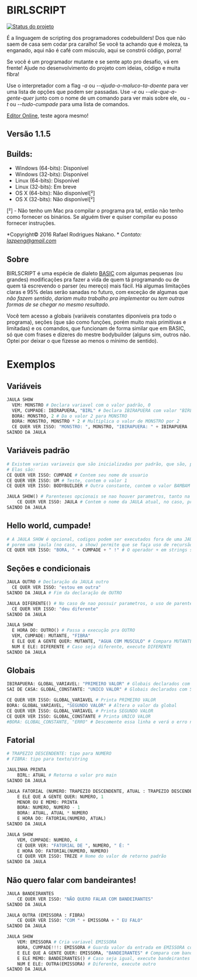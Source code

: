 # BIRLSCRIPT

[![Status do projeto](https://www.openhub.net/p/birlscript/widgets/project_thin_badge?format=gif&ref=Thin+badge)](https://www.openhub.net/p/birlscript)

É a linguagem de scripting dos programadores codebuilders! Dos que não saem de casa
sem codar pra caralho! Se você ta achando que é moleza, ta enganado, aqui não é
café com músculo, aqui se constrói código, porra!

Se você é um programador mutante e se sente apto pro desafio, vá em frente!
Ajude no desenvolvimento do projeto com ideias, código e muita fibra!

Use o interpretador com a flag *-a* ou *--ajuda-o-maluco-ta-doente* para ver uma lista
de opções que podem ser passadas. Use *-e* ou *--ele-que-a-gente-quer* junto com o nome
de um comando para ver mais sobre ele, ou *-t* ou *--tudo-cumpade* para uma lista de comandos.

[Editor Online](https://birlscript.github.io/), teste agora mesmo!

## Versão 1.1.5

## Builds:
* Windows (64-bits): Disponível
* Windows (32-bits): Disponível
* Linux   (64-bits): Disponível
* Linux   (32-bits): Em breve
* OS X    (64-bits): Não disponível[²]
* OS X    (32-bits): Não disponível[²]

[²] - Não tenho um Mac pra compilar o programa pra tal, então não tenho como fornecer os binários. Se alguém tiver e quiser compilar eu posso fornecer instruções.

*Copyright© 2016 Rafael Rodrigues Nakano. *
*Contato: lazpeng@gmail.com*

## Sobre
BIRLSCRIPT é uma espécie de dialeto [BASIC](https://pt.wikipedia.org/wiki/BASIC) com algumas pequenas (ou grandes)
modificações pra fazer a vida de quem tá programando ou de quem tá escrevendo o parser
(eu mereço) mais fácil. Há algumas limitações claras e 95% delas serão sanadas no futuro,
com exceção de algumas que *não fazem sentido*, *dariam muito trabalho pra implementar* ou
*tem outras formas de se chegar no mesmo resultado*.

Você tem acesso a globais (variáveis constantes diponíveis pra todo o programa), seções
(que são como funções, porém muito mais primitivas e limitadas) e os comandos, que funcionam
de forma similar que em BASIC, só que com frases e dizeres do mestre bodybuilder (alguns sim,
outros não. Optei por deixar o que fizesse ao menos o mínimo de sentido).

# Exemplos

## Variáveis
```python
JAULA SHOW
  VEM: MONSTRO # Declara variavel com o valor padrão, 0
  VEM, CUMPADE: IBIRAPUERA, "BIRL" # Declara IBIRAPUERA com valor "BIRL"
  BORA: MONSTRO, 2 # Da o valor 2 para MONSTRO
  BORA: MONSTRO, MONSTRO * 2 # Multiplica o valor de MONSTRO por 2
  CE QUER VER ISSO: "MONSTRO: ", MONSTRO, "IBIRAPUERA: " + IBIRAPUERA
SAINDO DA JAULA
```

## Variáveis padrão
```python
# Existem varias variaveis que são inicializadas por padrão, que são, por sua vez, constantes.
# Elas são:
CE QUER VER ISSO: CUMPADE # Contem seu nome de usuario
CE QUER VER ISSO: UM # Teste, contem o valor 1
CE QUER VER ISSO: BODYBUILDER # Outra constante, contem o valor BAMBAM

JAULA SHOW() # Parenteses opcionais se nao houver parametros, tanto na declaração quanto na chamada
    CE QUER VER ISSO: JAULA # Contem o nome da JAULA atual, no caso, printa SHOW
SAINDO DA JAULA
```

## Hello world, cumpade!
```python
# A JAULA SHOW é opcional, codigos podem ser executados fora de uma JAULA
# porem uma jaula (no caso, a show) permite que se faça uso de recursão, o que não é disponivel em comandos globais
CE QUER VER ISSO: "BORA, " + CUMPADE + " !" # O operador + em strings só pode ser usado com outra string
```

## Seções e condicionais
```python
JAULA OUTRO # Declaração da JAULA outro
  CE QUER VER ISSO: "estou em outra"
SAINDO DA JAULA # Fim da declaração de OUTRO

JAULA DIFERENTE() # No caso de nao possuir parametros, o uso de parenteses é opcional, tanto na declaração quanto de chamada
  CE QUER VER ISSO: "deu diferente"
SAINDO DA JAULA

JAULA SHOW
  E HORA DO: OUTRO() # Passa a execução pra OUTRO
  VEM, CUMPADE: MUTANTE, "FIBRA"
  E ELE QUE A GENTE QUER: MUTANTE, "AGUA COM MUSCULO" # Compara MUTANTE com "AGUA COM MUSCULO"
  NUM E ELE: DIFERENTE # Caso seja diferente, execute DIFERENTE
SAINDO DA JAULA
```

## Globais
```python
IBIRAPUERA: GLOBAL_VARIAVEL: "PRIMEIRO VALOR" # Globais declarados com IBIRAPUERA podem ter seu valor alterado
SAI DE CASA: GLOBAL_CONSTANTE: "UNICO VALOR" # Globais declarados com SAI DE CASA não podem ter seu valor alterado

CE QUER VER ISSO: GLOBAL_VARIAVEL # Printa PRIMEIRO VALOR
BORA: GLOBAL_VARIAVEL, "SEGUNDO VALOR" # Altera o valor da global
CE QUER VER ISSO: GLOBAL_VARIAVEL # Printa SEGUNDO VALOR
CE QUER VER ISSO: GLOBAL_CONSTANTE # Printa UNICO VALOR
#BORA: GLOBAL_CONSTANTE, "ERRO" # Descomente essa linha e verá o erro na execução
```

## Fatorial
```python
# TRAPEZIO DESCENDENTE: tipo para NUMERO
# FIBRA: tipo para texto/string

JAULINHA PRINTA
    BIRL: ATUAL # Retorna o valor pro main
SAINDO DA JAULA

JAULA FATORIAL (NUMERO: TRAPEZIO DESCENDENTE, ATUAL : TRAPEZIO DESCENDENTE)
    E ELE QUE A GENTE QUER: NUMERO, 1
    MENOR OU E MEMO: PRINTA
    BORA: NUMERO, NUMERO - 1
    BORA: ATUAL, ATUAL * NUMERO
    E HORA DO: FATORIAL(NUMERO, ATUAL)
SAINDO DA JAULA

JAULA SHOW
    VEM, CUMPADE: NUMERO, 4
    CE QUER VER: "FATORIAL DE ", NUMERO, " É: "
    E HORA DO: FATORIAL(NUMERO, NUMERO)
    CE QUER VER ISSO: TREZE # Nome do valor de retorno padrão
SAINDO DA JAULA
```

## Não quero falar com bandeirantes!
```python
JAULA BANDEIRANTES
    CE QUER VER ISSO: "NÃO QUERO FALAR COM BANDEIRANTES"
SAINDO DA JAULA

JAULA OUTRA (EMISSORA : FIBRA)
    CE QUER VER ISSO: "COM " + EMISSORA + " EU FALO"
SAINDO DA JAULA

JAULA SHOW
    VEM: EMISSORA # Cria variavel EMISSORA
    BORA, CUMPADE!!!: EMISSORA # Guarda valor da entrada em EMISSORA com letras maiusculas
    E ELE QUE A GENTE QUER: EMISSORA, "BANDEIRANTES" # Compara com bandeirantes
    E ELE MEMO: BANDEIRANTES() # Caso seja igual, execute bandeirantes
    NUM E ELE: OUTRA(EMISSORA) # Diferente, execute outro
SAINDO DA JAULA
```
